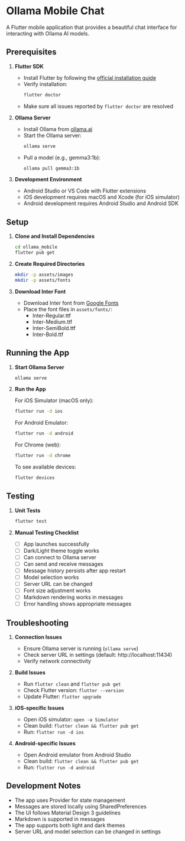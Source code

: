 # Ollama Mobile Chat

A Flutter mobile application that provides a beautiful chat interface for interacting with Ollama AI models.

## Prerequisites

1. **Flutter SDK**
   - Install Flutter by following the [official installation guide](https://flutter.dev/docs/get-started/install)
   - Verify installation:
     ```bash
     flutter doctor
     ```
   - Make sure all issues reported by `flutter doctor` are resolved

2. **Ollama Server**
   - Install Ollama from [ollama.ai](https://ollama.ai)
   - Start the Ollama server:
     ```bash
     ollama serve
     ```
   - Pull a model (e.g., gemma3:1b):
     ```bash
     ollama pull gemma3:1b
     ```

3. **Development Environment**
   - Android Studio or VS Code with Flutter extensions
   - iOS development requires macOS and Xcode (for iOS simulator)
   - Android development requires Android Studio and Android SDK

## Setup

1. **Clone and Install Dependencies**
   ```bash
   cd ollama_mobile
   flutter pub get
   ```

2. **Create Required Directories**
   ```bash
   mkdir -p assets/images
   mkdir -p assets/fonts
   ```

3. **Download Inter Font**
   - Download Inter font from [Google Fonts](https://fonts.google.com/specimen/Inter)
   - Place the font files in `assets/fonts/`:
     - Inter-Regular.ttf
     - Inter-Medium.ttf
     - Inter-SemiBold.ttf
     - Inter-Bold.ttf

## Running the App

1. **Start Ollama Server**
   ```bash
   ollama serve
   ```

2. **Run the App**

   For iOS Simulator (macOS only):
   ```bash
   flutter run -d ios
   ```

   For Android Emulator:
   ```bash
   flutter run -d android
   ```

   For Chrome (web):
   ```bash
   flutter run -d chrome
   ```

   To see available devices:
   ```bash
   flutter devices
   ```

## Testing

1. **Unit Tests**
   ```bash
   flutter test
   ```

2. **Manual Testing Checklist**
   - [ ] App launches successfully
   - [ ] Dark/Light theme toggle works
   - [ ] Can connect to Ollama server
   - [ ] Can send and receive messages
   - [ ] Message history persists after app restart
   - [ ] Model selection works
   - [ ] Server URL can be changed
   - [ ] Font size adjustment works
   - [ ] Markdown rendering works in messages
   - [ ] Error handling shows appropriate messages

## Troubleshooting

1. **Connection Issues**
   - Ensure Ollama server is running (`ollama serve`)
   - Check server URL in settings (default: http://localhost:11434)
   - Verify network connectivity

2. **Build Issues**
   - Run `flutter clean` and `flutter pub get`
   - Check Flutter version: `flutter --version`
   - Update Flutter: `flutter upgrade`

3. **iOS-specific Issues**
   - Open iOS simulator: `open -a Simulator`
   - Clean build: `flutter clean && flutter pub get`
   - Run: `flutter run -d ios`

4. **Android-specific Issues**
   - Open Android emulator from Android Studio
   - Clean build: `flutter clean && flutter pub get`
   - Run: `flutter run -d android`

## Development Notes

- The app uses Provider for state management
- Messages are stored locally using SharedPreferences
- The UI follows Material Design 3 guidelines
- Markdown is supported in messages
- The app supports both light and dark themes
- Server URL and model selection can be changed in settings 